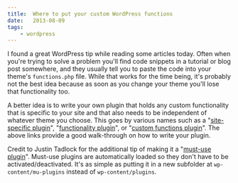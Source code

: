 ```yaml
---
title:  Where to put your custom WordPress functions
date:   2013-08-09
tags:
    - wordpress
---
```


I found a great WordPress tip while reading some articles today. Often when you're trying to solve a problem you'll find code snippets in a tutorial or blog post somewhere, and they usually tell you to paste the code into your theme's `functions.php` file. While that works for the time being, it's probably not the best idea because as soon as you change your theme you'll lose that functionality too.

A better idea is to write your own plugin that holds any custom functionality that is specific to your site and that also needs to be independent of whatever theme you choose. This goes by various names such as a "<a href="http://www.wpbeginner.com/beginners-guide/what-why-and-how-tos-of-creating-a-site-specific-wordpress-plugin/" target="_blank">site-specific plugin</a>", "<a href="http://wpcandy.com/teaches/how-to-create-a-functionality-plugin/#.Ug1cwhbGky4" target="_blank">functionality plugin</a>", or "<a href="http://justintadlock.com/archives/2011/02/02/creating-a-custom-functions-plugin-for-end-users" target="_blank">custom functions plugin</a>". The above links provide a good walk-through on how to write your plugin.

Credit to Justin Tadlock for the additional tip of making it a "<a href="http://justintadlock.com/archives/2011/02/02/creating-a-custom-functions-plugin-for-end-users" target="_blank">must-use plugin</a>". Must-use plugins are automatically loaded so they don't have to be activated/deactivated. It's as simple as putting it in a new subfolder at `wp-content/mu-plugins` instead of `wp-content/plugins`.
